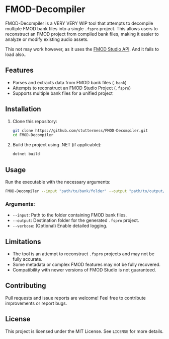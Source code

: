 # FMOD-Decompiler

FMOD-Decompiler is a VERY VERY WIP tool that attempts to decompile multiple FMOD bank files into a single `.fspro` project. This allows users to reconstruct an FMOD project from compiled bank files, making it easier to analyze or modify existing audio assets.<br>


This not may work however, as it uses the [FMOD Studio API](https://fmod.com/download#fmodengine). And it fails to load also..

## Features
- Parses and extracts data from FMOD bank files (`.bank`)
- Attempts to reconstruct an FMOD Studio Project (`.fspro`)
- Supports multiple bank files for a unified project

## Installation
1. Clone this repository:
   ```sh
   git clone https://github.com/stuttermess/FMOD-Decompiler.git
   cd FMOD-Decompiler
   ```
2. Build the project using .NET (if applicable):
   ```sh
   dotnet build
   ```

## Usage
Run the executable with the necessary arguments:
```sh
FMOD-Decompiler --input "path/to/bank/folder" --output "path/to/output/project"
```

### Arguments:
- `--input`: Path to the folder containing FMOD bank files.
- `--output`: Destination folder for the generated `.fspro` project.
- `--verbose`: (Optional) Enable detailed logging.

## Limitations
- The tool is an attempt to reconstruct `.fspro` projects and may not be fully accurate.
- Some metadata or complex FMOD features may not be fully recovered.
- Compatibility with newer versions of FMOD Studio is not guaranteed.

## Contributing
Pull requests and issue reports are welcome! Feel free to contribute improvements or report bugs.

## License
This project is licensed under the MIT License. See `LICENSE` for more details.

